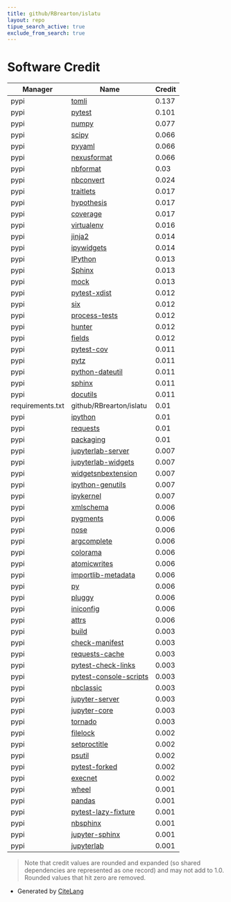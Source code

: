 ```yaml
---
title: github/RBrearton/islatu
layout: repo
tipue_search_active: true
exclude_from_search: true
---
```

# Software Credit

|Manager|Name|Credit|
|-------|----|------|
|pypi|[tomli](https://pypi.org/project/tomli)|0.137|
|pypi|[pytest](https://docs.pytest.org/en/latest/)|0.101|
|pypi|[numpy](https://www.numpy.org)|0.077|
|pypi|[scipy](https://scipy.org/)|0.066|
|pypi|[pyyaml](https://pyyaml.org/)|0.066|
|pypi|[nexusformat](https://nexpy.github.io/nexpy/)|0.066|
|pypi|[nbformat](https://pypi.org/project/nbformat)|0.03|
|pypi|[nbconvert](https://pypi.org/project/nbconvert)|0.024|
|pypi|[traitlets](https://pypi.org/project/traitlets)|0.017|
|pypi|[hypothesis](https://pypi.org/project/hypothesis)|0.017|
|pypi|[coverage](https://github.com/nedbat/coveragepy)|0.017|
|pypi|[virtualenv](https://pypi.org/project/virtualenv)|0.016|
|pypi|[jinja2](https://pypi.org/project/jinja2)|0.014|
|pypi|[ipywidgets](http://ipython.org)|0.014|
|pypi|[IPython](https://pypi.org/project/IPython)|0.013|
|pypi|[Sphinx](https://pypi.org/project/Sphinx)|0.013|
|pypi|[mock](https://pypi.org/project/mock)|0.013|
|pypi|[pytest-xdist](https://github.com/pytest-dev/pytest-xdist)|0.012|
|pypi|[six](https://pypi.org/project/six)|0.012|
|pypi|[process-tests](https://pypi.org/project/process-tests)|0.012|
|pypi|[hunter](https://pypi.org/project/hunter)|0.012|
|pypi|[fields](https://pypi.org/project/fields)|0.012|
|pypi|[pytest-cov](https://github.com/pytest-dev/pytest-cov)|0.011|
|pypi|[pytz](https://pypi.org/project/pytz)|0.011|
|pypi|[python-dateutil](https://pypi.org/project/python-dateutil)|0.011|
|pypi|[sphinx](https://pypi.org/project/sphinx)|0.011|
|pypi|[docutils](https://pypi.org/project/docutils)|0.011|
|requirements.txt|github/RBrearton/islatu|0.01|
|pypi|[ipython](https://pypi.org/project/ipython)|0.01|
|pypi|[requests](https://pypi.org/project/requests)|0.01|
|pypi|[packaging](https://pypi.org/project/packaging)|0.01|
|pypi|[jupyterlab-server](https://pypi.org/project/jupyterlab-server)|0.007|
|pypi|[jupyterlab-widgets](https://pypi.org/project/jupyterlab-widgets)|0.007|
|pypi|[widgetsnbextension](https://pypi.org/project/widgetsnbextension)|0.007|
|pypi|[ipython-genutils](https://pypi.org/project/ipython-genutils)|0.007|
|pypi|[ipykernel](https://pypi.org/project/ipykernel)|0.007|
|pypi|[xmlschema](https://pypi.org/project/xmlschema)|0.006|
|pypi|[pygments](https://pypi.org/project/pygments)|0.006|
|pypi|[nose](https://pypi.org/project/nose)|0.006|
|pypi|[argcomplete](https://pypi.org/project/argcomplete)|0.006|
|pypi|[colorama](https://pypi.org/project/colorama)|0.006|
|pypi|[atomicwrites](https://pypi.org/project/atomicwrites)|0.006|
|pypi|[importlib-metadata](https://pypi.org/project/importlib-metadata)|0.006|
|pypi|[py](https://pypi.org/project/py)|0.006|
|pypi|[pluggy](https://pypi.org/project/pluggy)|0.006|
|pypi|[iniconfig](https://pypi.org/project/iniconfig)|0.006|
|pypi|[attrs](https://pypi.org/project/attrs)|0.006|
|pypi|[build](https://pypi.org/project/build)|0.003|
|pypi|[check-manifest](https://pypi.org/project/check-manifest)|0.003|
|pypi|[requests-cache](https://pypi.org/project/requests-cache)|0.003|
|pypi|[pytest-check-links](https://pypi.org/project/pytest-check-links)|0.003|
|pypi|[pytest-console-scripts](https://pypi.org/project/pytest-console-scripts)|0.003|
|pypi|[nbclassic](https://pypi.org/project/nbclassic)|0.003|
|pypi|[jupyter-server](https://pypi.org/project/jupyter-server)|0.003|
|pypi|[jupyter-core](https://pypi.org/project/jupyter-core)|0.003|
|pypi|[tornado](https://pypi.org/project/tornado)|0.003|
|pypi|[filelock](https://pypi.org/project/filelock)|0.002|
|pypi|[setproctitle](https://pypi.org/project/setproctitle)|0.002|
|pypi|[psutil](https://pypi.org/project/psutil)|0.002|
|pypi|[pytest-forked](https://pypi.org/project/pytest-forked)|0.002|
|pypi|[execnet](https://pypi.org/project/execnet)|0.002|
|pypi|[wheel](https://github.com/pypa/wheel)|0.001|
|pypi|[pandas](https://pandas.pydata.org)|0.001|
|pypi|[pytest-lazy-fixture](https://github.com/tvorog/pytest-lazy-fixture)|0.001|
|pypi|[nbsphinx](https://nbsphinx.readthedocs.io/)|0.001|
|pypi|[jupyter-sphinx](https://github.com/jupyter/jupyter-sphinx/)|0.001|
|pypi|[jupyterlab](https://jupyter.org)|0.001|


> Note that credit values are rounded and expanded (so shared dependencies are represented as one record) and may not add to 1.0. Rounded values that hit zero are removed.


- Generated by [CiteLang](https://github.com/vsoch/citelang)
